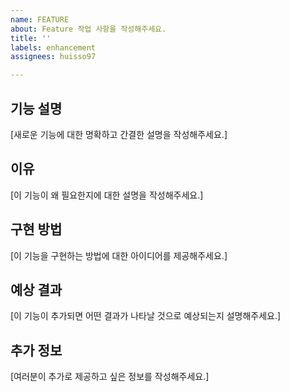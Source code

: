 ```yaml
---
name: FEATURE
about: Feature 작업 사항을 작성해주세요.
title: ''
labels: enhancement
assignees: huisso97

---
```


## 기능 설명

[새로운 기능에 대한 명확하고 간결한 설명을 작성해주세요.]

## 이유

[이 기능이 왜 필요한지에 대한 설명을 작성해주세요.]

## 구현 방법

[이 기능을 구현하는 방법에 대한 아이디어를 제공해주세요.]

## 예상 결과

[이 기능이 추가되면 어떤 결과가 나타날 것으로 예상되는지 설명해주세요.]

## 추가 정보

[여러분이 추가로 제공하고 싶은 정보를 작성해주세요.]
